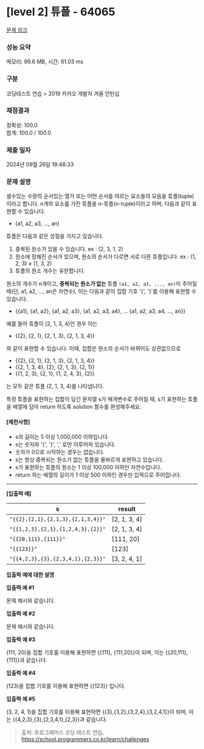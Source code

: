 # \[level 2] 튜플 - 64065

[문제 링크](https://school.programmers.co.kr/learn/courses/30/lessons/64065)

### 성능 요약

메모리: 99.6 MB, 시간: 61.03 ms

### 구분

코딩테스트 연습 > 2019 카카오 개발자 겨울 인턴십

### 채점결과

정확성: 100.0\
합계: 100.0 / 100.0

### 제출 일자

2024년 09월 26일 19:48:33

### 문제 설명

셀수있는 수량의 순서있는 열거 또는 어떤 순서를 따르는 요소들의 모음을 튜플(tuple)이라고 합니다. n개의 요소를 가진 튜플을 n-튜플(n-tuple)이라고 하며, 다음과 같이 표현할 수 있습니다.

* (a1, a2, a3, ..., an)

튜플은 다음과 같은 성질을 가지고 있습니다.

1. 중복된 원소가 있을 수 있습니다. ex : (2, 3, 1, 2)
2. 원소에 정해진 순서가 있으며, 원소의 순서가 다르면 서로 다른 튜플입니다. ex : (1, 2, 3) ≠ (1, 3, 2)
3. 튜플의 원소 개수는 유한합니다.

원소의 개수가 n개이고, **중복되는 원소가 없는** 튜플 `(a1, a2, a3, ..., an)`이 주어질 때(단, a1, a2, ..., an은 자연수), 이는 다음과 같이 집합 기호 '{', '}'를 이용해 표현할 수 있습니다.

* \{{a1}, {a1, a2}, {a1, a2, a3}, {a1, a2, a3, a4}, ... {a1, a2, a3, a4, ..., an\}}

예를 들어 튜플이 (2, 1, 3, 4)인 경우 이는

* \{{2}, {2, 1}, {2, 1, 3}, {2, 1, 3, 4\}}

와 같이 표현할 수 있습니다. 이때, 집합은 원소의 순서가 바뀌어도 상관없으므로

* \{{2}, {2, 1}, {2, 1, 3}, {2, 1, 3, 4\}}
* \{{2, 1, 3, 4}, {2}, {2, 1, 3}, {2, 1\}}
* \{{1, 2, 3}, {2, 1}, {1, 2, 4, 3}, {2\}}

는 모두 같은 튜플 (2, 1, 3, 4)를 나타냅니다.

특정 튜플을 표현하는 집합이 담긴 문자열 s가 매개변수로 주어질 때, s가 표현하는 튜플을 배열에 담아 return 하도록 solution 함수를 완성해주세요.

#### **\[제한사항]**

* s의 길이는 5 이상 1,000,000 이하입니다.
* s는 숫자와 '{', '}', ',' 로만 이루어져 있습니다.
* 숫자가 0으로 시작하는 경우는 없습니다.
* s는 항상 중복되는 원소가 없는 튜플을 올바르게 표현하고 있습니다.
* s가 표현하는 튜플의 원소는 1 이상 100,000 이하인 자연수입니다.
* return 하는 배열의 길이가 1 이상 500 이하인 경우만 입력으로 주어집니다.

***

**\[입출력 예]**

| s                                 | result        |
| --------------------------------- | ------------- |
| `"{{2},{2,1},{2,1,3},{2,1,3,4}}"` | \[2, 1, 3, 4] |
| `"{{1,2,3},{2,1},{1,2,4,3},{2}}"` | \[2, 1, 3, 4] |
| `"{{20,111},{111}}"`              | \[111, 20]    |
| `"{{123}}"`                       | \[123]        |
| `"{{4,2,3},{3},{2,3,4,1},{2,3}}"` | \[3, 2, 4, 1] |

**입출력 예에 대한 설명**

**입출력 예 #1**

문제 예시와 같습니다.

**입출력 예 #2**

문제 예시와 같습니다.

**입출력 예 #3**

(111, 20)을 집합 기호를 이용해 표현하면 \{{111}, {111,20\}}이 되며, 이는 \{{20,111},{111\}}과 같습니다.

**입출력 예 #4**

(123)을 집합 기호를 이용해 표현하면 \{{123\}} 입니다.

**입출력 예 #5**

(3, 2, 4, 1)을 집합 기호를 이용해 표현하면 \{{3},{3,2},{3,2,4},{3,2,4,1\}}이 되며, 이는 \{{4,2,3},{3},{2,3,4,1},{2,3\}}과 같습니다.

> 출처: 프로그래머스 코딩 테스트 연습, https://school.programmers.co.kr/learn/challenges
